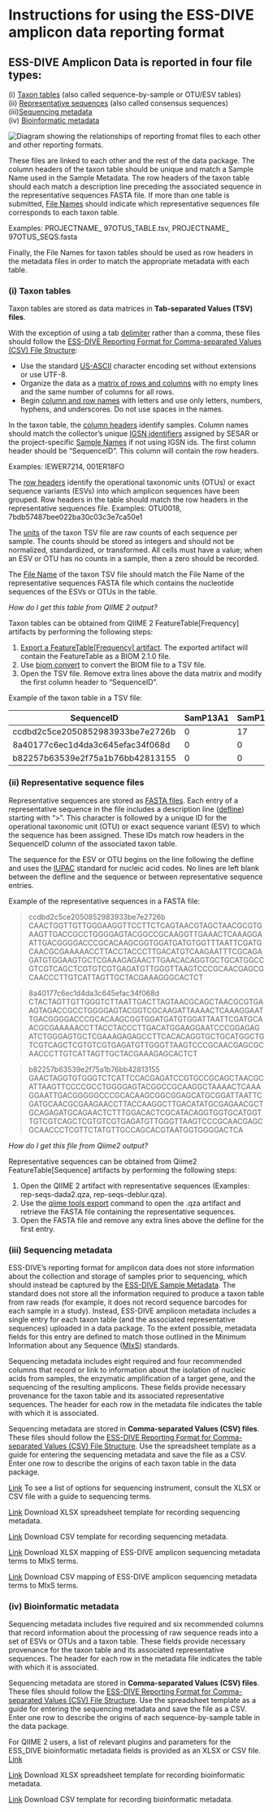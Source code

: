 # Instructions for using the ESS-DIVE amplicon data reporting format

## ESS-DIVE Amplicon Data is reported in four file types:

(i) [Taxon tables](#i-taxon-tables) (also called sequence-by-sample or OTU/ESV tables)  
(ii) [Representative sequences](#ii-representative-sequence-files) (also called consensus sequences)  
(iii)[Sequencing metadata](#iii-sequencing-metadata)  
(iv) [Bioinformatic metadata](#iv-bioinformatic-metadata) 

![Diagram showing the relationships of reporting fromat files to each other and other reporting formats.](.gitbook/assets/ESS-DIVE_GitBook_Figure1.png)

These files are linked to each other and the rest of the data package. The column headers of the taxon table should be unique and match a Sample Name used in the Sample Metadata. The row headers of the taxon table should each match a description line preceding the associated sequence in the representative sequences FASTA file. If more than one table is submitted, [File Names](https://github.com/ess-dive-community/essdive-csv-structure/blob/master/csv_quick_guide.md#file-name) should indicate which representative sequences file corresponds to each taxon table. 

Examples: PROJECTNAME_ 97OTUS_TABLE.tsv, PROJECTNAME_ 97OTUS_SEQS.fasta

Finally, the File Names for taxon tables should be used as row headers in the metadata files in order to match the appropriate metadata with each table.

### (i) Taxon tables

Taxon tables are stored as data matrices in **Tab-separated Values (TSV) files**. 

With the exception of using a tab [delimiter](https://github.com/ess-dive-community/essdive-csv-structure/blob/master/csv_quick_guide.md#delimiter) rather than a comma, these files should follow the [ESS-DIVE Reporting Format for Comma-separated Values (CSV) File Structure](https://github.com/ess-dive-community/essdive-csv-structure):  
* Use the standard [US-ASCII](https://github.com/ess-dive-community/essdive-csv-structure/blob/master/csv_quick_guide.md#character-set) character encoding set without extensions or use UTF-8.  
* Organize the data as a [matrix of rows and columns](https://github.com/ess-dive-community/essdive-csv-structure/blob/master/csv_quick_guide.md#data-matrix) with no empty lines and the same number of columns for all rows.  
* Begin [column and row names](https://github.com/ess-dive-community/essdive-csv-structure/blob/master/csv_quick_guide.md#column-or-row-names) with letters and use only letters, numbers, hyphens, and underscores. Do not use spaces in the names.  

In the taxon table, the [column headers](https://github.com/ess-dive-community/essdive-csv-structure/blob/master/csv_quick_guide.md#column-or-row-name-orientation) identify samples. Column names should match the collector’s unique [IGSN identifiers](https://github.com/ess-dive-community/essdive-sample-id-metadata/blob/master/guide.md#igsn) assigned by SESAR or the project-specific [Sample Names](https://github.com/ess-dive-community/essdive-sample-id-metadata/blob/master/guide.md#sample-name) if not using IGSN ids. The first column header should be “SequenceID”. This column will contain the row headers.

Examples: IEWER7214, 001ER18FO

The [row headers](https://github.com/ess-dive-community/essdive-csv-structure/blob/master/csv_quick_guide.md#column-or-row-name-orientation) identify the operational taxonomic units (OTUs) or exact sequence variants (ESVs) into which amplicon sequences have been grouped. Row headers in the table should match the row headers in the representative sequences file.
Examples: OTU0018, 7bdb57487bee022ba30c03c3e7ca50e1

The [units](https://github.com/ess-dive-community/essdive-csv-structure/blob/master/csv_quick_guide.md#units) of the taxon TSV file are raw counts of each sequence per sample. The counts should be stored as integers and should not be normalized, standardized, or transformed. All cells must have a value; when an ESV or OTU has no counts in a sample, then a zero should be recorded.

The [File Name](https://github.com/ess-dive-community/essdive-csv-structure/blob/master/csv_quick_guide.md#file-name) of the taxon TSV file should match the File Name of the representative sequences FASTA file which contains the nucleotide sequences of the ESVs or OTUs in the table.

_How do I get this table from QIIME 2 output?_

Taxon tables can be obtained from QIIME 2 FeatureTable[Frequency] artifacts by performing the following steps:

1. [Export a FeatureTable[Frequency] artifact](https://docs.qiime2.org/2021.8/tutorials/exporting/#exporting-a-feature-table). The exported artifact will contain the FeatureTable as a BIOM 2.1.0 file.
2. Use [biom convert](https://biom-format.org/documentation/biom_conversion.html) to convert the BIOM file to a TSV file.
3. Open the TSV file. Remove extra lines above the data matrix and modify the first column header to “SequenceID”.

Example of the taxon table in a TSV file:

| SequenceID                       | SamP13A1 | SamP13A12 | SamP13A5 | SamP13A6 | SamP13A8 | SamP13A9 | SamP13B1 |
| -------------------------------- | -------- | --------- | -------- | -------- | -------- | -------- | -------- |
| ccdbd2c5ce2050852983933be7e2726b | 0        | 17        | 0        | 0        | 0        | 43       | 72       |
| 8a40177c6ec1d4da3c645efac34f068d | 0        | 0         | 0        | 0        | 0        | 0        | 0        |
| b82257b63539e2f75a1b76bb42813155 | 0        | 0         | 0        | 0        | 0        | 27       | 0        |

### (ii) Representative sequence files

Representative sequences are stored as [FASTA files](https://github.com/wrpearson/fasta36). Each entry of a representative sequence in the file includes a description line ([defline](https://blast.ncbi.nlm.nih.gov/Blast.cgi?CMD=Web&PAGE_TYPE=BlastDocs&DOC_TYPE=BlastHelp)) starting with “>”. This character is followed by a unique ID for the operational taxonomic unit (OTU) or exact sequence variant (ESV) to which the sequence has been assigned. These IDs match row headers in the SequenceID column of the associated taxon table.

The sequence for the ESV or OTU begins on the line following the defline and uses the [IUPAC](https://www.bioinformatics.org/sms/iupac.html) standard for nucleic acid codes. No lines are left blank between the defline and the sequence or between representative sequence entries.

Example of the representative sequences in a FASTA file:

>ccdbd2c5ce2050852983933be7e2726b
CAACTGGTTGTTGGGAAGGTTCCTTCTCAGTAACGTAGCTAACGCGTGAAGTTGACCGCCTGGGGAGTACGGCCGCAAGGTTGAAACTCAAAGGAATTGACGGGGACCCGCACAAGCGGTGGATGATGTGGTTTAATTCGATGCAACGCGAAAAACCTTACCTACCCTTGACATGTCAAGAATTTCGCAGAGATGTGGAAGTGCTCGAAAGAGAACTTGAACACAGGTGCTGCATGGCCGTCGTCAGCTCGTGTCGTGAGATGTTGGGTTAAGTCCCGCAACGAGCGCAACCCTTGTCATTAGTTGCTACGAAAGGGCACTCT  

>8a40177c6ec1d4da3c645efac34f068d
CTACTAGTTGTTGGGTCTTAATTGACTTAGTAACGCAGCTAACGCGTGAAGTAGACCGCCTGGGGAGTACGGTCGCAAGATTAAAACTCAAAGGAATTGACGGGGACCCGCACAAGCGGTGGATGATGTGGATTAATTCGATGCAACGCGAAAAACCTTACCTACCCTTGACATGGAAGGAATCCCGGAGAGATCTGGGAGTGCTCGAAAGAGAGCCTTCACACAGGTGCTGCATGGCTGTCGTCAGCTCGTGTCGTGAGATGTTGGGTTAAGTCCCGCAACGAGCGCAACCCTTGTCATTAGTTGCTACGAAAGAGCACTCT  

>b82257b63539e2f75a1b76bb42813155
GAACTAGGTGTGGGTCTCATTCCACGAGATCCGTGCCGCAGCTAACGCATTAAGTTCCCCGCCTGGGGAGTACGGCCGCAAGGCTAAAACTCAAAGGAATTGACGGGGGCCCGCACAAGCGGCGGAGCATGCGGATTAATTCGATGCAACGCGAAGAACCTTACCAAGGCTTGACATATGCGAGAACGCTGCAGAGATGCAGAACTCTTTGGACACTCGCATACAGGTGGTGCATGGTTGTCGTCAGCTCGTGTCGTGAGATGTTGGGTTAAGTCCCGCAACGAGCGCAACCCTCGTTCTATGTTGCCAGCACGTAATGGTGGGGACTCA

_How do I get this file from Qiime2 output?_

Representative sequences can be obtained from Qiime2 FeatureTable[Sequence] artifacts by performing the following steps:

1. Open the QIIME 2 artifact with representative sequences (Examples: rep-seqs-dada2.qza, rep-seqs-deblur.qza).
2. Use the [qiime tools export](https://docs.qiime2.org/2021.8/tutorials/exporting/) command to open the .qza artifact and retrieve the FASTA file containing the representative sequences.
3. Open the FASTA file and remove any extra lines above the defline for the first entry.


### (iii) Sequencing metadata

ESS-DIVE’s reporting format for amplicon data does not store information about the collection and storage of samples prior to sequencing, which should instead be captured by the [ESS-DIVE Sample Metadata](https://github.com/ess-dive-community/essdive-sample-id-metadata/blob/master/guide.md). The standard does not store all the information required to produce a taxon table from raw reads (for example, it does not record sequence barcodes for each sample in a study). Instead, ESS-DIVE amplicon metadata includes a single entry for each taxon table (and the associated representative sequences) uploaded in a data package. To the extent possible, metadata fields for this entry are defined to match those outlined in the Minimum Information about any Sequence ([MIxS](https://www.gensc.org/pages/standards-intro.html)) standards.

Sequencing metadata includes eight required and four recommended columns that record or link to information about the isolation of nucleic acids from samples, the enzymatic amplification of a target gene, and the sequencing of the resulting amplicons. These fields provide necessary provenance for the taxon table and its associated representative sequences. The header for each row in the metadata file indicates the table with which it is associated.

Sequencing metadata are stored in **Comma-separated Values (CSV) files**. These files should follow the [ESS-DIVE Reporting Format for Comma-separated Values (CSV) File Structure](https://github.com/ess-dive-community/essdive-csv-structure). Use the spreadsheet template as a guide for entering the sequencing metadata and save the file as a CSV. Enter one row to describe the origins of each taxon table in the data package.

[Link](https://github.com/ess-dive-community/essdive-amplicon/blob/main/templates_and_maps/ess-dive_amplicon_seq_instrument_terms_2021-10-03.csv) To see a list of options for sequencing instrument, consult the XLSX or CSV file with a guide to sequencing terms.

[Link](https://github.com/ess-dive-community/essdive-amplicon/blob/main/templates_and_maps/ess-dive_amplicon_sequencing_metadata_template_2021-10-03.xlsx) Download XLSX spreadsheet template for recording sequencing metadata.

[Link](https://github.com/ess-dive-community/essdive-amplicon/blob/main/templates_and_maps/ess-dive_amplicon_sequencing_metadata_template_2021-10-03.csv) Download CSV template for recording sequencing metadata.

[Link](https://github.com/ess-dive-community/essdive-amplicon/blob/main/templates_and_maps/ESS-DIVE_MIxS_crosswalk.xlsx) Download XLSX mapping of ESS-DIVE amplicon sequencing metadata terms to MIxS terms.

[Link](https://github.com/ess-dive-community/essdive-amplicon/blob/main/templates_and_maps/ESS-DIVE_MIxS_crosswalk.csv) Download CSV mapping of ESS-DIVE amplicon sequencing metadata terms to MIxS terms.


### (iv) Bioinformatic metadata

Sequencing metadata includes five required and six recommended columns that record information about the processing of raw sequence reads into a set of ESVs or OTUs and a taxon table. These fields provide necessary provenance for the taxon table and its associated representative sequences. The header for each row in the metadata file indicates the table with which it is associated.

Sequencing metadata are stored in **Comma-separated Values (CSV) files**. These files should follow the [ESS-DIVE Reporting Format for Comma-separated Values (CSV) File Structure](https://github.com/ess-dive-community/essdive-csv-structure). Use the spreadsheet template as a guide for entering the sequencing metadata and save the file as a CSV. Enter one row to describe the origins of each sequence-by-sample table in the data package.

For QIIME 2 users, a list of relevant plugins and parameters for the ESS_DIVE bioinformatic metadata fields is provided as an XLSX or CSV file.
[Link](https://github.com/ess-dive-community/essdive-amplicon/blob/main/templates_and_maps/ess-dive_amplicon_qiime2_plugin_metadata_map.xlsx)

[Link](https://github.com/ess-dive-community/essdive-amplicon/blob/main/templates_and_maps/ess-dive_amplicon_bioinformatic_metadata_template_2021-10-03.xlsx) Download XLSX spreadsheet template for recording bioinformatic metadata.

[Link](https://github.com/ess-dive-community/essdive-amplicon/blob/main/templates_and_maps/ess-dive_amplicon_bioinformatic_metadata_template_2021-10-03.csv) Download CSV template for recording bioinformatic metadata.
